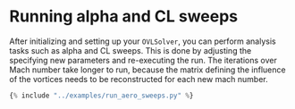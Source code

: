 # Running alpha and CL sweeps

After initializing and setting up your `OVLSolver`, you can perform analysis tasks such as alpha and CL sweeps.
This is done by adjusting the specifying new parameters and re-executing the run. 
The iterations over Mach number take longer to run, because the matrix defining the influence of the vortices needs to be reconstructed for each new mach number. 

```python 
{% include "../examples/run_aero_sweeps.py" %}
```